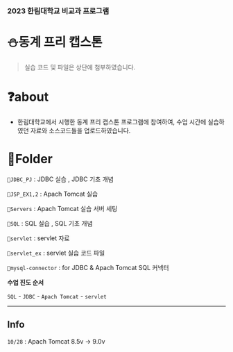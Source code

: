 ### 2023 한림대학교 비교과 프로그램

# ⛄동계 프리 캡스톤

> 실습 코드 및 파일은 상단에 첨부하였습니다.
> 

# ❓about

- 한림대학교에서 시행한 동계 프리 캡스톤 프로그램에 참여하여, 수업 시간에 실습하였던 자료와 소스코드들을 업로드하였습니다.

# 📁Folder

` 📂JDBC_PJ ` :  JDBC 실습 , JDBC 기초 개념

` 📂JSP_EX1,2 ` :  Apach Tomcat 실습

` 📂Servers ` :  Apach Tomcat 실습 서버 세팅

` 📂SQL ` :  SQL 실습 , SQL 기초 개념

` 📂servlet ` :  servlet 자료

` 📂servlet_ex ` :  servlet 실습 코드 파일 

` 📃mysql-connector ` : for JDBC & Apach Tomcat SQL 커넥터

**수업 진도 순서**

`SQL` - `JDBC` - `Apach Tomcat` - `servlet`

- - -
## Info
`10/28` : Apach Tomcat 8.5v -> 9.0v
